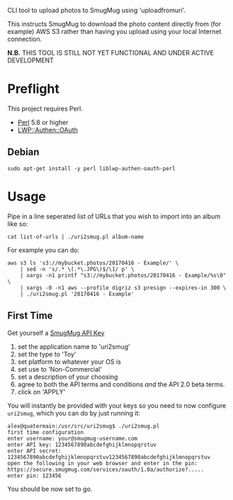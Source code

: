 CLI tool to upload photos to SmugMug using 'uploadfromuri'.

This instructs SmugMug to download the photo content directly from (for example) AWS S3 rather than having you upload using your local Internet connection.

**N.B.** THIS TOOL IS STILL NOT YET FUNCTIONAL AND UNDER ACTIVE DEVELOPMENT

# Preflight

This project requires Perl.

 * [Perl](https://perl.org) 5.8 or higher
 * [LWP::Authen::OAuth](https://metacpan.org/pod/LWP::Authen::OAuth)

## Debian

    sudo apt-get install -y perl liblwp-authen-oauth-perl

# Usage

Pipe in a line seperated list of URLs that you wish to import into an album like so:

    cat list-of-urls | ./uri2smug.pl album-name

For example you can do:

    aws s3 ls 's3://mybucket.photos/20170416 - Example/' \
    	| sed -n 's/.* \(.*\.JPG\)$/\1/ p' \
    	| xargs -n1 printf "s3://mybucket.photos/20170416 - Example/%s\0" \
    	| xargs -0 -n1 aws --profile digriz s3 presign --expires-in 300 \
    	| ./uri2smug.pl '20170416 - Example'

## First Time

Get yourself a [SmugMug API Key](https://api.smugmug.com/api/v2/doc/tutorial/api-key.html)

 1. set the application name to 'uri2smug'
 1. set the type to 'Toy'
 1. set platform to whatever your OS is
 1. set use to 'Non-Commercial'
 1. set a description of your choosing
 1. agree to both the API terms and conditions *and* the API 2.0 beta terms.
 1. click on 'APPLY'

You will instantly be provided with your keys so you need to now configure `uri2smug`, which you can do by just running it:

    alex@quatermain:/usr/src/uri2smug$ ./uri2smug.pl
    first time configuration
    enter username: your@smugmug-username.com
    enter API key: 1234567890abcdefghijklmnopqrstuv
    enter API secret: 1234567890abcdefghijklmnopqrstuv1234567890abcdefghijklmnopqrstuv
    open the following in your web browser and enter in the pin:
    https://secure.smugmug.com/services/oauth/1.0a/authorize?.....
    enter pin: 123456

You should be now set to go.
